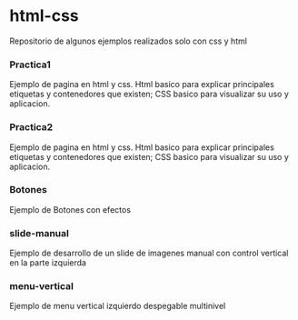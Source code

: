 # html-css
Repositorio de algunos ejemplos realizados solo con css y html

### Practica1
Ejemplo de pagina en html y css. Html basico para explicar principales etiquetas y contenedores que existen; CSS basico para visualizar su uso y aplicacion.

### Practica2
Ejemplo de pagina en html y css. Html basico para explicar principales etiquetas y contenedores que existen; CSS basico para visualizar su uso y aplicacion.

### Botones
Ejemplo de Botones con efectos

### slide-manual
Ejemplo de desarrollo de un slide de imagenes manual con control vertical en la parte izquierda

### menu-vertical
Ejemplo de menu vertical izquierdo despegable multinivel

